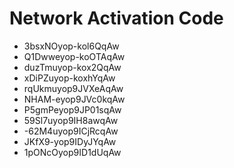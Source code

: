 # Network Activation Code
* 3bsxNOyop-kol6QqAw
* Q1Dwweyop-koOTAqAw
* duzTmuyop-kox2QqAw
* xDiPZuyop-koxhYqAw
* rqUkmuyop9JVXeAqAw
* NHAM-eyop9JVc0kqAw
* P5gmPeyop9JP01sqAw
* 59Sl7uyop9IH8awqAw
* -62M4uyop9ICjRcqAw
* JKfX9-yop9IDyJYqAw
* 1pONcOyop9ID1dUqAw